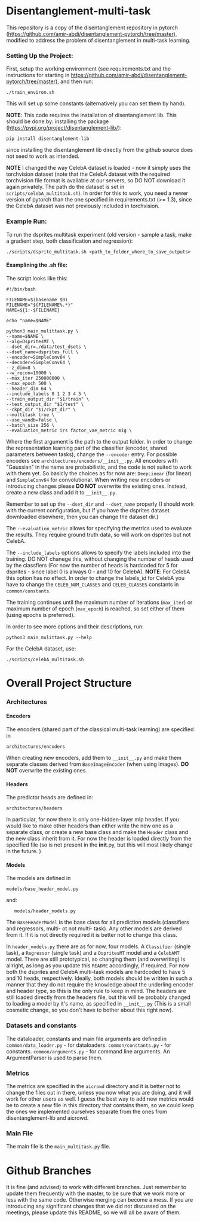 # Disentanglement-multi-task

This repository is a copy of the disentanglement repository in pytorch 
(https://github.com/amir-abdi/disentanglement-pytorch/tree/master), 
modified to address the problem of disentanglement in multi-task learning.

### Setting Up the Project:

First, setup the working environment (see requirements.txt and the instructions for starting in
 https://github.com/amir-abdi/disentanglement-pytorch/tree/master), and then run:
 
 ```
./train_environ.sh
```

This will set up some constants (alternatively you can set them by hand). 

**NOTE**: This code requires the installation of disentanglement lib. This should be done by:
installing the package (https://pypi.org/project/disentanglement-lib/):

```
pip install disentanglement-lib
```

since installing the disentanglement lib directly from the github source does not seed to work as intended.

**NOTE** I changed the way CelebA dataset is loaded - now it simply uses the torchvision dataset 
(note that the CelebA dataset with the required torchvision file format is available at our servers, 
so DO NOT download it again privately. The path do the dataset is set in `scripts/celebA_multitask.sh`).
In order for this to work, you need a newer version of pytorch than the one specified in requirements.txt (>= 1.3), 
since the CelebA dataset was not previously included in torchvision.


### Example Run:

To run the dsprites multitask experiment (old version - sample a task, make a gradient step, both classification and 
regression):

```angular2
./scripts/dsprite_multitask.sh <path_to_folder_where_to_save_outputs>
```

#### Examplining the .sh file: 

The script looks like this:

```
#!/bin/bash

FILENAME=$(basename $0)
FILENAME="${FILENAME%.*}"
NAME=${1:-$FILENAME}

echo "name=$NAME"

python3 main_mulittask.py \
--name=$NAME \
--alg=DspritesMT \
--dset_dir=./data/test_dsets \
--dset_name=dsprites_full \
--encoder=SimpleConv64 \
--decoder=SimpleConv64 \
--z_dim=8 \
--w_recon=10000 \
--max_iter 250000000 \
--max_epoch 500 \
--header_dim 64 \
--include_labels 0 1 2 3 4 5 \
--train_output_dir "$1/train" \
--test_output_dir "$1/test" \
--ckpt_dir "$1/ckpt_dir" \
--multitask true \
--use_wandb=false \
--batch_size 256 \
--evaluation_metric irs factor_vae_metric mig \
```

Where the first argument is the path to the output folder. In order to change the representation learning
 part of the classifier (encoder, shared parameters between tasks), change the
 `--encoder` entry. For possible encoders see `architectures/encoders/__init__.py`. All encoders with "Gaussian" 
 in the name are probabilistic, and the code is not suited to work with them yet. So basicly the choices as for now are:
 `DeepLinear` (for linear) and `SimpleConv64` for convolutional. When writing new encoders or introducing changes please
 **DO NOT** overwrite the existing ones. Instead, create a new class and add it to `__init__.py`.
 
Remember to set up the `--dset_dir`  and `--dset_name` properly (I should work with the current configuration, but if you have the
dsprites dataset downloaded elsewhere, then you can change the dataset dir.)

The `--evaluation_metric` allows for specifying the metrics used to evaluate the results. They require ground truth data,
so will work on dsprites but not CelebA.

The `--include_labels` options allows to specify the labels included into the training. DO NOT chanege this, without changing the number of heads
used by the classfiers (For now the number of heads is hardcoded for 5 for dsprites - since label 0 is always 0 - and 10 for 
CelebA). **NOTE**: For CelebA this option has no effect. In order to change the labels_id for CelebA you have to change the 
`CELEB_NUM_CLASSES` and  `CELEB_CLASSES` constants in `common/constants`. 

The training continues until the maximum number of iterations (`max_iter`) or maximum number of epoch (`max_epoch`) is reached, so
set either of them (using epochs is preferred).  

In order to see more options and their descriptions, run:

```
python3 main_mulittask.py --help
```
 
For the CelebA  dataset, use: 

```
./scripts/celebA_multitask.sh
```

# Overall Project Structure

### Architectures

#### Encoders

The encoders (shared part of the classical multi-task learning) are specified in 

```
architectures/encoders
```

When creating new encoders, add them to `__init__.py` and make them separate classes derived from
`BaseImageEncoder` (when using images). **DO NOT** overwrite the existing ones. 

#### Headers

The predictor heads are defined in:

```
architectures/headers
```

In particular, for now there is only one-hidden-layer mlp header. If you would like to make other headers than either write 
the new one as a separate class, or create a new base class and make the `Header` class and the new class inherit from it. 
For now the header is loaded directly from the specified file (so is not present in the __init__.py, but this will most likely change in the future. )


#### Models

The models are defined in 

```
models/base_header_model.py 
```                         

and:

```
   models/header_models.py
```

The `BaseHeaderModel` is the base class for all prediction models (classifiers and regressors, multi- ot not multi- task).
Any other models are derived from it. If it is not directly required it is better not to change this class. 

In `header_models.py` there are as for now, four models. A `Classifier` (single task), a `Regressor` (single task) 
and a `DspritesMT` model and a `CelebAMT` model. There are still prototypical, so changing them (and overwriting) is allright, as long as you update this
`README` accordingly, if required. For now both the dsprites and CelebA multi-task models are hardcoded to have 5 and 10 heads, respectively. 
Ideally, both models should be written in such a manner that they do not require the knowledge about the underling encoder and header type, so this
is the only rule to keep in mind. The headers are still loaded directly from the headers file, but this will be probably changed to loading a model by it's name, as
specified in `__init__.py` (This is a small cosmetic change, so you don't have to bother about this right now). 

### Datasets and constants

The dataloader, constants and main file arguments are defined in 
`common/data_loader.py` - for dataloaders.
`common/constants.py` - for constants.
`common/arguments.py` - for command line arguments. An ArgumentParser is used to parse them. 

### Metrics

The metrics are specified in the `aicrowd` directory and it is better not to change the files out in there, unless you now what you are doing, and it will work for other users as well. 
I guess the best way to add new metrics would be to create a new file in this directory that contains them, so we could keep the ones we
implemented ourselves separate from the ones from disentanglement-lib and aicrowd.

### Main File

The main file is the `main_multitask.py` file. 

# Github Branches

It is fine (and advised) to work with different branches. Just remember to update them frequently with the master, to be sure that we work
more or less with the same code. Otherwise merging can become a mess. If you are introducing any significant changes that we did not discussed on the meetings,
please update this README, so we will all be aware of them.



